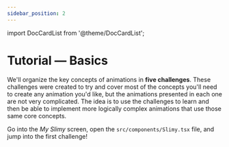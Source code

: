 ```yaml
---
sidebar_position: 2
---
```


import DocCardList from '@theme/DocCardList';

# Tutorial — Basics

We'll organize the key concepts of animations in **five challenges**. These challenges were created to try and cover
most of the concepts you'll need to create any animation you'd like, but the animations presented in each one are not
very complicated. The idea is to use the challenges to learn and then be able to implement more logically complex
animations that use those same core concepts.

Go into the _My Slimy_ screen, open the `src/components/Slimy.tsx` file, and jump into the first challenge!

<DocCardList />
